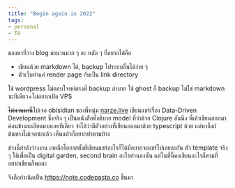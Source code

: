```yaml
---
title: "Begin again in 2022"
tags:
- personal
- TH
---
```

มองหาที่วาง blog มานานมาก ๆ ละ หลัก ๆ ที่อยากได้คือ
- เขียนด้วย markdown ได้, backup ไประบบอื่นได้ง่าย ๆ
- ตัวเว็บทำแค่ render page กับเป็น link directory

ใช้ wordpress ไม่ตอบโจทย์ตรงที่ backup ลำบาก
ใช้ ghost ก็ backup ไม่ใช่ markdown ซะทีเดียว+ไม่อยากเปิด VPS

~~ไม่นานมานี้~~ไปเจอ obisidian ของพี่หนุ่ม [narze.live](https://narze.live/) เขียนแชร์เรื่อง Data-Driven Development ซึ่งจริง ๆ เป็นหนังสือที่อธิบาย model ที่ว่าด้วย Clojure อันนึง พี่เค้าเขียนออกมาค่อนข้างละเอียดมากเลยทีเดียว จำได้ว่ามีตัวอย่างที่เขียนออกมาด้วย typescript ด้วย แต่หาลิ้งก์ต้นทางไม่เจอซะแล้ว เห็นแล้วก็อยากทำตามบ้าง

ช่วงนี้กำลังว่างงาน เลยถือโอกาสตั้งที่เขียนแชร์อะไรก็ได้ที่อยากจะแชร์ไปเลยละกัน ตัว template จริง ๆ ใช้เพื่อเป็น digital garden, second brain อะไรทำนองนั้น แต่ในที่นี้คงเขียนอะไรก็ตามที่อยากเขียนก็พอละ

จึงถือกำเนิดเป็น https://note.codepasta.co ขึ้นมา